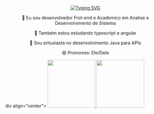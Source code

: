 <p align="center">
  <a href="https://git.io/typing-svg">
    <img src="https://readme-typing-svg.demolab.com?font=Fira+Code&weight=600&size=25&pause=1000&color=ffffff&random=false&width=435&height=40&lines=Ol%C3%A1%2C+eu+sou+André+O.+Marçal+%E2%98%95%F0%9F%92%BB%F0%9F%8C%9" alt="Typing SVG">
  </a>
</p>
<div align="center">
  
🔭 Eu sou desenvolvedor Frot-end e Academico em Analise e Desenvolvimento de Sistema


🌱 Também estou estudando typescript e angular

💬 Sou entusiasta no desenvolvimento Java para APIs

😄 Pronomes: Ele/Dele
</div>
div align="center">
  <a href="https://github.com/MarcalAndre">
  <img height="150em" src="https://github-readme-stats.vercel.app/api?username=AndreMarcal&show_icons=true&theme=dark&include_all_commits=true&count_private=true"/>
  <img height="150em" src="https://github-readme-stats.vercel.app/api/top-langs/?username=AndréMarçal&layout=compact&langs_count=7&theme=dark"/>
</div>
